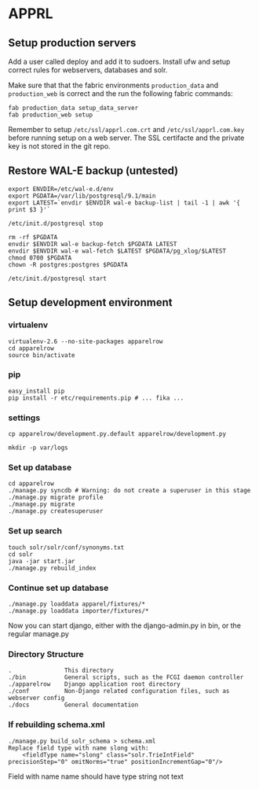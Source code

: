 # APPRL

## Setup production servers ##

Add a user called deploy and add it to sudoers. Install ufw and setup correct
rules for webservers, databases and solr.

Make sure that that the fabric environments `production_data` and `production_web`
is correct and the run the following fabric commands:

```
fab production_data setup_data_server
fab production_web setup
```

Remember to setup `/etc/ssl/apprl.com.crt` and `/etc/ssl/apprl.com.key` before
running setup on a web server. The SSL certifacte and the private key is not
stored in the git repo.


## Restore WAL-E backup (untested) ##
```
export ENVDIR=/etc/wal-e.d/env
export PGDATA=/var/lib/postgresql/9.1/main
export LATEST=`envdir $ENVDIR wal-e backup-list | tail -1 | awk '{ print $3 }'`

/etc/init.d/postgresql stop

rm -rf $PGDATA
envdir $ENVDIR wal-e backup-fetch $PGDATA LATEST
envdir $ENVDIR wal-e wal-fetch $LATEST $PGDATA/pg_xlog/$LATEST
chmod 0700 $PGDATA
chown -R postgres:postgres $PGDATA

/etc/init.d/postgresql start
```

## Setup development environment ##

### virtualenv ###
```
virtualenv-2.6 --no-site-packages apparelrow
cd apparelrow
source bin/activate
```

### pip ###
```
easy_install pip
pip install -r etc/requirements.pip # ... fika ...
```

### settings ###
```
cp apparelrow/development.py.default apparelrow/development.py

mkdir -p var/logs
```

### Set up database ###
```
cd apparelrow
./manage.py syncdb # Warning: do not create a superuser in this stage
./manage.py migrate profile
./manage.py migrate
./manage.py createsuperuser
```

### Set up search ###
```
touch solr/solr/conf/synonyms.txt
cd solr
java -jar start.jar
./manage.py rebuild_index
```

### Continue set up database ###
```
./manage.py loaddata apparel/fixtures/*
./manage.py loaddata importer/fixtures/*
```

Now you can start django, either with the django-admin.py in bin, or the regular manage.py

### Directory Structure ###
```
.               This directory
./bin           General scripts, such as the FCGI daemon controller
./apparelrow    Django application root directory
./conf          Non-Django related configuration files, such as webserver config
./docs          General documentation
```

### If rebuilding schema.xml ###
```
./manage.py build_solr_schema > schema.xml
Replace field type with name slong with:
    <fieldType name="slong" class="solr.TrieIntField" precisionStep="0" omitNorms="true" positionIncrementGap="0"/>
```

Field with name name should have type string not text
